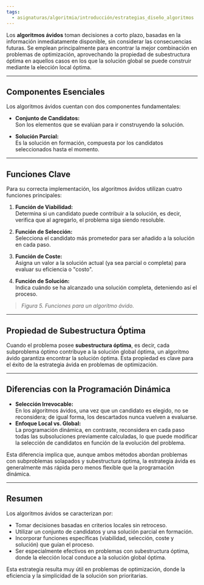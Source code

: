 ```yaml
---
tags:
  - asignaturas/algoritmia/introducción/estrategias_diseño_algoritmos
---
```

Los **algoritmos ávidos** toman decisiones a corto plazo, basadas en la información inmediatamente disponible, sin considerar las consecuencias futuras. Se emplean principalmente para encontrar la mejor combinación en problemas de optimización, aprovechando la propiedad de subestructura óptima en aquellos casos en los que la solución global se puede construir mediante la elección local óptima.

---

## Componentes Esenciales

Los algoritmos ávidos cuentan con dos componentes fundamentales:

- **Conjunto de Candidatos:**  
  Son los elementos que se evalúan para ir construyendo la solución.

- **Solución Parcial:**  
  Es la solución en formación, compuesta por los candidatos seleccionados hasta el momento.

---

## Funciones Clave

Para su correcta implementación, los algoritmos ávidos utilizan cuatro funciones principales:

1. **Función de Viabilidad:**  
   Determina si un candidato puede contribuir a la solución, es decir, verifica que al agregarlo, el problema siga siendo resoluble.

2. **Función de Selección:**  
   Selecciona el candidato más prometedor para ser añadido a la solución en cada paso.

3. **Función de Coste:**  
   Asigna un valor a la solución actual (ya sea parcial o completa) para evaluar su eficiencia o "costo".

4. **Función de Solución:**  
   Indica cuándo se ha alcanzado una solución completa, deteniendo así el proceso.

> *Figura 5. Funciones para un algoritmo ávido.*

---

## Propiedad de Subestructura Óptima

Cuando el problema posee **subestructura óptima**, es decir, cada subproblema óptimo contribuye a la solución global óptima, un algoritmo ávido garantiza encontrar la solución óptima. Esta propiedad es clave para el éxito de la estrategia ávida en problemas de optimización.

---

## Diferencias con la Programación Dinámica

- **Selección Irrevocable:**  
  En los algoritmos ávidos, una vez que un candidato es elegido, no se reconsidera; de igual forma, los descartados nunca vuelven a evaluarse.  
- **Enfoque Local vs. Global:**  
  La programación dinámica, en contraste, reconsidera en cada paso todas las subsoluciones previamente calculadas, lo que puede modificar la selección de candidatos en función de la evolución del problema.
  
Esta diferencia implica que, aunque ambos métodos abordan problemas con subproblemas solapados y subestructura óptima, la estrategia ávida es generalmente más rápida pero menos flexible que la programación dinámica.

---

## Resumen

Los algoritmos ávidos se caracterizan por:
- Tomar decisiones basadas en criterios locales sin retroceso.
- Utilizar un conjunto de candidatos y una solución parcial en formación.
- Incorporar funciones específicas (viabilidad, selección, coste y solución) que guían el proceso.
- Ser especialmente efectivos en problemas con subestructura óptima, donde la elección local conduce a la solución global óptima.

Esta estrategia resulta muy útil en problemas de optimización, donde la eficiencia y la simplicidad de la solución son prioritarias.
